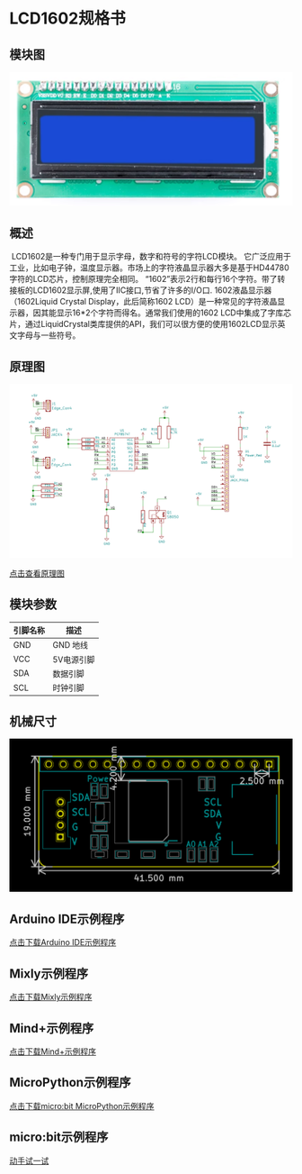 # LCD1602规格书

## 模块图

![LCD1602](picture/LCD1602.jpg)

## 概述

​  LCD1602是一种专门用于显示字母，数字和符号的字符LCD模块。 它广泛应用于工业，比如电子钟，温度显示器。市场上的字符液晶显示器大多是基于HD44780字符的LCD芯片，控制原理完全相同。 “1602”表示2行和每行16个字符。带了转接板的LCD1602显示屏,使用了IIC接口,节省了许多的I/O口. 1602液晶显示器（1602Liquid Crystal Display，此后简称1602 LCD）是一种常见的字符液晶显示器，因其能显示16*2个字符而得名。通常我们使用的1602 LCD中集成了字库芯片，通过LiquidCrystal类库提供的API，我们可以很方便的使用1602LCD显示英文字母与一些符号。  

## 原理图

![9](picture/9.png)

<a href="zh-cn/ph2.0_sensors/displayers/lcd1602/1602.pdf" target="_blank">点击查看原理图</a>

## 模块参数

| 引脚名称 | 描述     |
|------|--------|
| GND  | GND 地线 |
| VCC  | 5V电源引脚 |
| SDA  | 数据引脚   |
| SCL  | 时钟引脚   |

## 机械尺寸

![0](picture/0.png)

## Arduino IDE示例程序

<a href="zh-cn/ph2.0_sensors/displayers/lcd1602/Serial_LCD1602_Display.zip" download>点击下载Arduino IDE示例程序</a>

## Mixly示例程序

<a href="zh-cn/ph2.0_sensors/displayers/lcd1602/LCD1602_Mixly.zip" download>点击下载Mixly示例程序</a>

## Mind+示例程序

<a href="zh-cn/ph2.0_sensors/displayers/lcd1602/LCD1602_mind_plus.zip" download>点击下载Mind+示例程序</a>

## MicroPython示例程序

<a href="zh-cn/ph2.0_sensors/displayers/lcd1602/lcd1602_microbit_micropython.zip" download>点击下载micro:bit MicroPython示例程序</a>

## micro:bit示例程序

<a href="https://makecode.microbit.org/_f4Mccy84xdcC" target="_blank">动手试一试</a>
